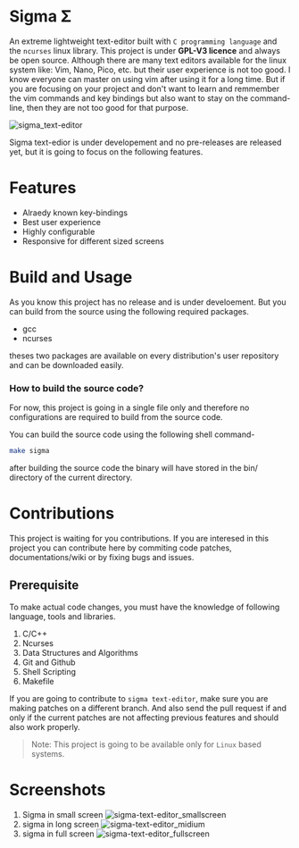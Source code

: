 # Sigma Σ
An extreme lightweight text-editor built with `C programming language` and the `ncurses` linux library. This project is under **GPL-V3 licence** and always be open source.
Although there are many text editors available for the linux system like: Vim, Nano, Pico, etc. but their user experience is not too good.
I know everyone can master on using vim after using it for a long time. But if you are focusing on your project and don't want to learn and remmember the vim commands and key bindings but also want to stay on the command-line, then they are not too good for that purpose.

![sigma_text-editor](https://user-images.githubusercontent.com/62652273/117762885-8cd31d00-b247-11eb-84c7-3ddfeafc9c93.gif)

Sigma text-edior is under developement and no pre-releases are released yet, but it is going to focus on the following features.

# Features
- Alraedy known key-bindings
- Best user experience
- Highly configurable
- Responsive for different sized screens

# Build and Usage
As you know this project has no release and is under develoement. But you can build from the source using the following required packages.
- gcc
- ncurses

theses two packages are available on every distribution's user repository and can be downloaded easily.

### How to build the source code?
For now, this project is going in a single file only and therefore no configurations are required to build from the source code.

You can build the source code using the following shell command-

```bash
make sigma
```

after building the source code the binary will have stored in the bin/ directory of the current directory.

# Contributions
This project is waiting for you contributions. If you are interesed in this project you can contribute here by commiting code patches, documentations/wiki or by fixing bugs and issues.

## Prerequisite
To make actual code changes, you must have the knowledge of following language, tools and libraries.

1. C/C++
2. Ncurses
3. Data Structures and Algorithms
5. Git and Github
6. Shell Scripting
7. Makefile

If you are going to contribute to `sigma text-editor`, make sure you are making patches on a different branch. And also send the pull request if and only if the current patches are not affecting previous features and should also work properly.

> Note: This project is going to be available only for `Linux` based systems.

# Screenshots

1. Sigma in small screen
![sigma-text-editor_smallscreen](https://user-images.githubusercontent.com/62652273/117762947-a1171a00-b247-11eb-9ce7-a22bfb857f8b.png)
2. sigma in long screen
![sigma-text-editor_midium](https://user-images.githubusercontent.com/62652273/117762965-a6746480-b247-11eb-89e2-57ce6f7b656e.png)
3. sigma in full screen
![sigma-text-editor_fullscreen](https://user-images.githubusercontent.com/62652273/117762977-abd1af00-b247-11eb-8f90-215e14b37651.png)
